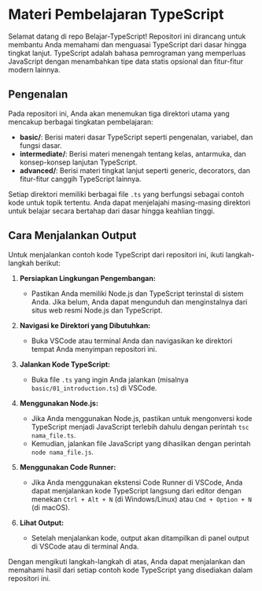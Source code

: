 # Materi Pembelajaran TypeScript

Selamat datang di repo Belajar-TypeScript! Repositori ini dirancang untuk membantu Anda memahami dan menguasai TypeScript dari dasar hingga tingkat lanjut. TypeScript adalah bahasa pemrograman yang memperluas JavaScript dengan menambahkan tipe data statis opsional dan fitur-fitur modern lainnya.

## Pengenalan

Pada repositori ini, Anda akan menemukan tiga direktori utama yang mencakup berbagai tingkatan pembelajaran:

- **basic/**: Berisi materi dasar TypeScript seperti pengenalan, variabel, dan fungsi dasar.
- **intermediate/**: Berisi materi menengah tentang kelas, antarmuka, dan konsep-konsep lanjutan TypeScript.
- **advanced/**: Berisi materi tingkat lanjut seperti generic, decorators, dan fitur-fitur canggih TypeScript lainnya.

Setiap direktori memiliki berbagai file `.ts` yang berfungsi sebagai contoh kode untuk topik tertentu. Anda dapat menjelajahi masing-masing direktori untuk belajar secara bertahap dari dasar hingga keahlian tinggi.

## Cara Menjalankan Output

Untuk menjalankan contoh kode TypeScript dari repositori ini, ikuti langkah-langkah berikut:

1. **Persiapkan Lingkungan Pengembangan:**
   - Pastikan Anda memiliki Node.js dan TypeScript terinstal di sistem Anda. Jika belum, Anda dapat mengunduh dan menginstalnya dari situs web resmi Node.js dan TypeScript.

2. **Navigasi ke Direktori yang Dibutuhkan:**
   - Buka VSCode atau terminal Anda dan navigasikan ke direktori tempat Anda menyimpan repositori ini.

3. **Jalankan Kode TypeScript:**
   - Buka file `.ts` yang ingin Anda jalankan (misalnya `basic/01_introduction.ts`) di VSCode.

4. **Menggunakan Node.js:**
   - Jika Anda menggunakan Node.js, pastikan untuk mengonversi kode TypeScript menjadi JavaScript terlebih dahulu dengan perintah `tsc nama_file.ts`.
   - Kemudian, jalankan file JavaScript yang dihasilkan dengan perintah `node nama_file.js`.

5. **Menggunakan Code Runner:**
   - Jika Anda menggunakan ekstensi Code Runner di VSCode, Anda dapat menjalankan kode TypeScript langsung dari editor dengan menekan `Ctrl + Alt + N` (di Windows/Linux) atau `Cmd + Option + N` (di macOS).

6. **Lihat Output:**
   - Setelah menjalankan kode, output akan ditampilkan di panel output di VSCode atau di terminal Anda.

Dengan mengikuti langkah-langkah di atas, Anda dapat menjalankan dan memahami hasil dari setiap contoh kode TypeScript yang disediakan dalam repositori ini.
